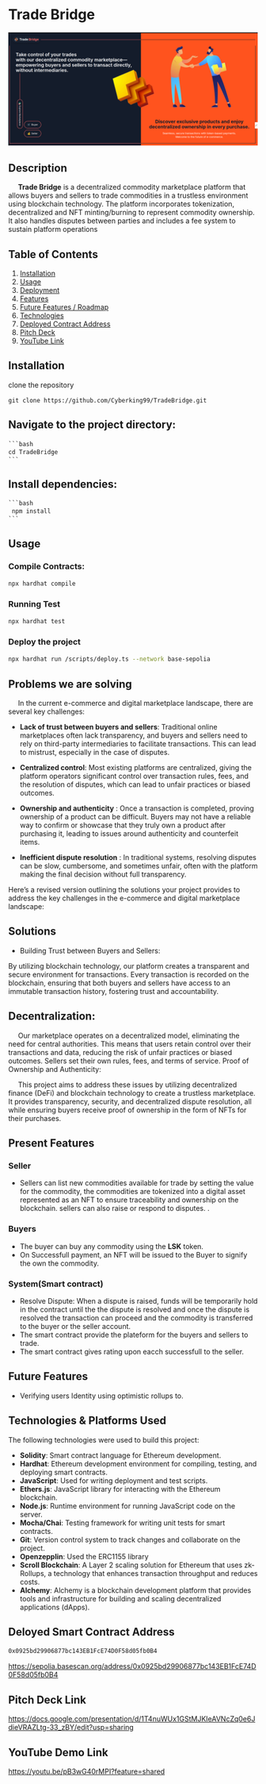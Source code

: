 # Trade Bridge
![Trade Bridge](frontend/public/preview.png)

## Description

&nbsp;&nbsp;&nbsp;&nbsp; **Trade Bridge** is a decentralized commodity marketplace platform that allows buyers and sellers to trade commodities in a trustless environment using blockchain technology. The platform incorporates tokenization, decentralized and NFT minting/burning to represent commodity ownership. It also handles disputes between parties and includes a fee system to sustain platform operations

## Table of Contents
1. [Installation](#installation)
2. [Usage](#usage)
3. [Deployment](#deployment)
4. [Features](#features)
5. [Future Features / Roadmap](#future-features-roadmap)
6. [Technologies](#technologies)
7. [Deployed Contract Address](#deployed-contract-address)
8. [Pitch Deck](#pitch-deck)
9. [YouTube Link](#youtube-link)


## Installation
 clone the repository
```
git clone https://github.com/Cyberking99/TradeBridge.git
```

 ## Navigate to the project directory:
    ```bash
    cd TradeBridge
    ```

 ## Install dependencies:
    ```bash
     npm install
    ```

## Usage

### Compile Contracts:
```bash
npx hardhat compile
```
### Running Test
```bash
npx hardhat test
```

### Deploy the project
```bash
npx hardhat run /scripts/deploy.ts --network base-sepolia
```
## Problems we are solving
&nbsp;&nbsp;&nbsp;&nbsp; In the current e-commerce and digital marketplace landscape, there are several key challenges:

 - **Lack of trust between buyers and sellers**: Traditional online marketplaces often lack transparency, and buyers and sellers need to rely on third-party intermediaries to facilitate transactions. This can lead to mistrust, especially in the case of disputes.

- **Centralized control**: Most existing platforms are centralized, giving the platform operators significant control over transaction rules, fees, and the resolution of disputes, which can lead to unfair practices or biased outcomes.

- **Ownership and authenticity** : Once a transaction is completed, proving ownership of a product can be difficult. Buyers may not have a reliable way to confirm or showcase that they truly own a product after purchasing it, leading to issues around authenticity and counterfeit items.

- **Inefficient dispute resolution** : In traditional systems, resolving disputes can be slow, cumbersome, and sometimes unfair, often with the platform making the final decision without full transparency.


Here’s a revised version outlining the solutions your project provides to address the key challenges in the e-commerce and digital marketplace landscape:

## Solutions
- Building Trust between Buyers and Sellers:

By utilizing blockchain technology, our platform creates a transparent and secure environment for transactions. Every transaction is recorded on the blockchain, ensuring that both buyers and sellers have access to an immutable transaction history, fostering trust and accountability.
## Decentralization:

&nbsp;&nbsp;&nbsp;&nbsp; Our marketplace operates on a decentralized model, eliminating the need for central authorities. This means that users retain control over their transactions and data, reducing the risk of unfair practices or biased outcomes. Sellers set their own rules, fees, and terms of service.
Proof of Ownership and Authenticity:


&nbsp;&nbsp;&nbsp;&nbsp; This project aims to address these issues by utilizing decentralized finance (DeFi) and blockchain technology to create a trustless marketplace. It provides transparency, security, and decentralized dispute resolution, all while ensuring buyers receive proof of ownership in the form of NFTs for their purchases.

## Present Features


### Seller
- Sellers can list new commodities available for trade by setting the value   for the commodity, the commodities are tokenized into a digital asset represented as an NFT to ensure traceability and ownership on the blockchain. sellers can also raise or respond to disputes. .

 
### Buyers 
- The buyer can buy any commodity using the **LSK** token.
- On Successfull payment, an NFT will be issued to the Buyer to signify the own the commodity.

### System(Smart contract)
- Resolve Dispute: When a dispute is raised, funds will be temporarily hold in the contract  until the the dispute is resolved and once the dispute is resolved the transaction can proceed and the commodity is transferred to the buyer or the seller account.
- The smart contract provide the plateform for the buyers and sellers to trade.
- The smart contract gives rating upon eacch successfull  to the seller.

## Future  Features
- Verifying users Identity using optimistic rollups to.

## Technologies & Platforms Used
The following technologies were used to build this project:

- **Solidity**: Smart contract language for Ethereum development.
- **Hardhat**: Ethereum development environment for compiling, testing, and deploying smart contracts.
- **JavaScript**: Used for writing deployment and test scripts.
- **Ethers.js**: JavaScript library for interacting with the Ethereum blockchain.
- **Node.js**: Runtime environment for running JavaScript code on the server.
- **Mocha/Chai**: Testing framework for writing unit tests for smart contracts.
- **Git**: Version control system to track changes and collaborate on the project.
- **Openzepplin**: Used the ERC1155 library
- **Scroll Blockchain**: A Layer 2 scaling solution for Ethereum that uses zk-Rollups, a technology that enhances transaction throughput and reduces costs.
- **Alchemy**: Alchemy is a blockchain development platform that provides tools and infrastructure for building and scaling decentralized applications (dApps).

 ## Deloyed Smart Contract Address

 ```bash
 0x0925bd29906877bc143EB1FcE74D0F58d05fb0B4
 ```
 https://sepolia.basescan.org/address/0x0925bd29906877bc143EB1FcE74D0F58d05fb0B4


 ## Pitch Deck Link
 https://docs.google.com/presentation/d/1T4nuWUx1GStMJKIeAVNcZq0e6JdieVRAZLtg-33_zBY/edit?usp=sharing

 ## YouTube Demo Link
 https://youtu.be/pB3wG40rMPI?feature=shared